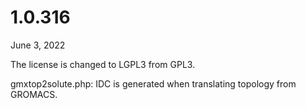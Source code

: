 # 1.0.316

June 3, 2022

The license is changed to LGPL3 from GPL3.

gmxtop2solute.php: IDC is generated when translating topology from GROMACS.
